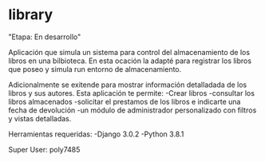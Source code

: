 # library
"Etapa: En desarrollo"


Aplicación que simula un sistema para control del almacenamiento de los libros en una bilbioteca.
En esta ocación la adapté para registrar los libros que poseo y simula run entorno de almacenamiento. 

Adicionalmente se exitende para mostrar información detalladada de los libros y sus autores. 
Esta aplicación te permite:
    -Crear libros
    -consultar los libros almacenados
    -solicitar el prestamos de los libros e indicarte una fecha de devolución
    -un módulo de administrador personalizado con filtros y vistas detalladas. 


Herramientas requeridas:
 -Django  3.0.2
 -Python 3.8.1

Super User: poly7485

